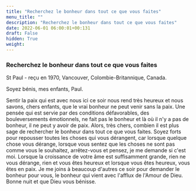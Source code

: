 ```yaml
---
title: "Recherchez le bonheur dans tout ce que vous faites"
menu_title: ""
description: "Recherchez le bonheur dans tout ce que vous faites"
date: 2022-06-01 06:00:01+00:131
draft: False
hidden: True
weight:
---
```

### Recherchez le bonheur dans tout ce que vous faites

St Paul - reçu en 1970, Vancouver, Colombie-Britannique, Canada.

Soyez bénis, mes enfants, Paul.

Sentir la paix qui est avec nous ici ce soir nous rend très heureux et nous savons, chers enfants, que le vrai bonheur ne peut venir sans la paix. Une pensée qui est servie par des conditions défavorables, des bouleversements émotionnels, ne fait pas le bonheur et là où il n'y a pas de bonheur, il ne peut y avoir de paix. Alors, très chers, combien il est plus sage de rechercher le bonheur dans tout ce que vous faites. Soyez forts pour repousser toutes les choses qui vous dérangent, car lorsque quelque chose vous dérange, lorsque vous sentez que les choses ne sont pas comme vous le souhaitez, arrêtez-vous et pensez, je me demande si c'est moi. Lorsque la croissance de votre âme est suffisamment grande, rien ne vous dérange, rien et vous êtes heureux et lorsque vous êtes heureux, vous êtes en paix. Je me joins à beaucoup d'autres ce soir pour demander le bonheur pour vous, le bonheur qui vient avec l'afflux de l'Amour de Dieu. Bonne nuit et que Dieu vous bénisse.
